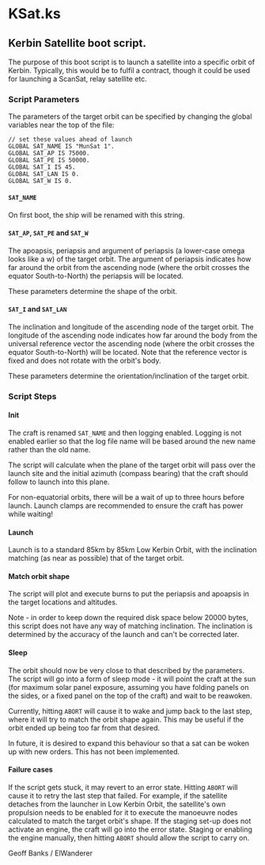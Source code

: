 # KSat.ks

## Kerbin Satellite boot script.

The purpose of this boot script is to launch a satellite into a specific orbit of Kerbin. Typically, this would be to fulfil a contract, though it could be used for launching a ScanSat, relay satellite etc.

### Script Parameters

The parameters of the target orbit can be specified by changing the global variables near the top of the file:

    // set these values ahead of launch
    GLOBAL SAT_NAME IS "MunSat 1".
    GLOBAL SAT_AP IS 75000.
    GLOBAL SAT_PE IS 50000.
    GLOBAL SAT_I IS 45.
    GLOBAL SAT_LAN IS 0.
    GLOBAL SAT_W IS 0.

#### `SAT_NAME`

On first boot, the ship will be renamed with this string.

#### `SAT_AP`, `SAT_PE` and `SAT_W`

The apoapsis, periapsis and argument of periapsis (a lower-case omega looks like a w) of the target orbit. The argument of periapsis indicates how far around the orbit from the ascending node (where the orbit crosses the equator South-to-North) the periapsis will be located.

These parameters determine the shape of the orbit.

#### `SAT_I` and `SAT_LAN`

The inclination and longitude of the ascending node of the target orbit. The longitude of the ascending node indicates how far around the body from the universal reference vector the ascending node (where the orbit crosses the equator South-to-North) will be located. Note that the reference vector is fixed and does not rotate with the orbit's body. 

These parameters determine the orientation/inclination of the target orbit.

### Script Steps

#### Init

The craft is renamed `SAT_NAME` and then logging enabled. Logging is not enabled earlier so that the log file name will be based around the new name rather than the old name.

The script will calculate when the plane of the target orbit will pass over the launch site and the initial azimuth (compass bearing) that the craft should follow to launch into this plane.

For non-equatorial orbits, there will be a wait of up to three hours before launch. Launch clamps are recommended to ensure the craft has power while waiting!

#### Launch

Launch is to a standard 85km by 85km Low Kerbin Orbit, with the inclination matching (as near as possible) that of the target orbit.

#### Match orbit shape

The script will plot and execute burns to put the periapsis and apoapsis in the target locations and altitudes.

Note - in order to keep down the required disk space below 20000 bytes, this script does not have any way of matching inclination. The inclination is determined by the accuracy of the launch and can't be corrected later.

#### Sleep

The orbit should now be very close to that described by the parameters. The script will go into a form of sleep mode - it will point the craft at the sun (for maximum solar panel exposure, assuming you have folding panels on the sides, or a fixed panel on the top of the craft) and wait to be reawoken.

Currently, hitting `ABORT` will cause it to wake and jump back to the last step, where it will try to match the orbit shape again. This may be useful if the orbit ended up being too far from that desired.

In future, it is desired to expand this behaviour so that a sat can be woken up with new orders. This has not been implemented.

#### Failure cases

If the script gets stuck, it may revert to an error state. Hitting `ABORT` will cause it to retry the last step that failed. For example, if the satellite detaches from the launcher in Low Kerbin Orbit, the satellite's own propulsion needs to be enabled for it to execute the manoeuvre nodes calculated to match the target orbit's shape. If the staging set-up does not activate an engine, the craft will go into the error state. Staging or enabling the engine manually, then hitting `ABORT` should allow the script to carry on.

Geoff Banks / ElWanderer
